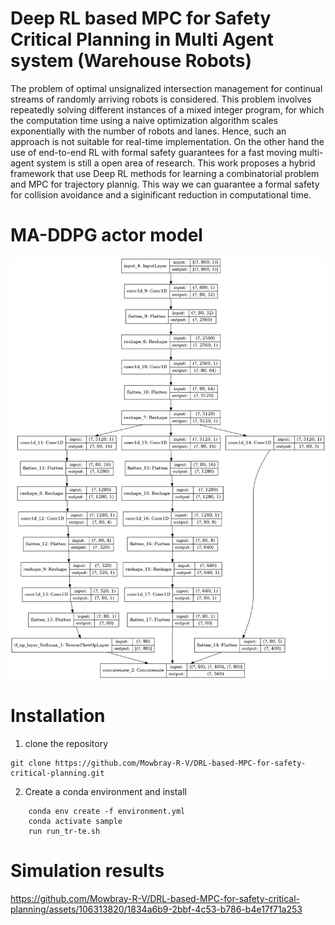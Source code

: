 # Deep RL based MPC for Safety Critical Planning in Multi Agent system (Warehouse Robots)  

The problem of optimal unsignalized intersection management for continual streams of randomly arriving robots is considered. This problem involves repeatedly solving different instances of a mixed integer program, for which the computation time using a naive optimization algorithm scales exponentially with the number of robots and lanes. Hence, such an approach is not suitable for real-time implementation. On the other hand the use of end-to-end RL with formal safety guarantees for a fast moving multi-agent system is still a open area of research. This work proposes a hybrid framework that use Deep RL methods for learning a combinatorial problem and MPC for trajectory plannig. This way we can guarantee a formal safety for collision avoidance and a siginificant reduction in computational time. 

 # MA-DDPG actor model
![](https://github.com/Mowbray-R-V/DRL-based-MPC-for-safety-critical-planning/blob/main/model.png)


# Installation

1. clone the repository
   
 ``` 
 git clone https://github.com/Mowbray-R-V/DRL-based-MPC-for-safety-critical-planning.git
 ``` 
 
2. Create a conda environment and install


 ``` cd DRL-based-MPC-for-safety-critical-planning
     conda env create -f environment.yml
     conda activate sample
     run run_tr-te.sh 
 ```

# Simulation results

https://github.com/Mowbray-R-V/DRL-based-MPC-for-safety-critical-planning/assets/106313820/1834a6b9-2bbf-4c53-b786-b4e17f71a253



